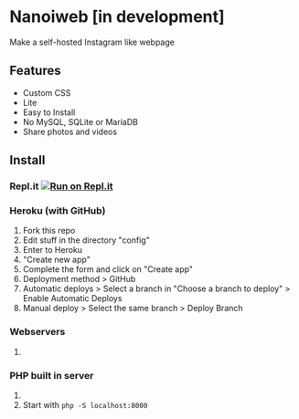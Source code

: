 # Nanoiweb [in development]
Make a self-hosted Instagram like webpage
## Features
- Custom CSS
- Lite
- Easy to Install
- No MySQL, SQLite or MariaDB
- Share photos and videos
## Install
### Repl.it [![Run on Repl.it](https://repl.it/badge/github/absucc/nanoiweb)](https://repl.it/github/absucc/nanoiweb)
### Heroku (with GitHub)
1. Fork this repo
2. Edit stuff in the directory "config"
3. Enter to Heroku
4. "Create new app"
5. Complete the form and click on "Create app"
6. Deployment method > GitHub
7. Automatic deploys > Select a branch in "Choose a branch to deploy" > Enable Automatic Deploys
8. Manual deploy > Select the same branch > Deploy Branch
### Webservers
1. 
### PHP built in server
1. 
2. Start with `php -S localhost:8000`
